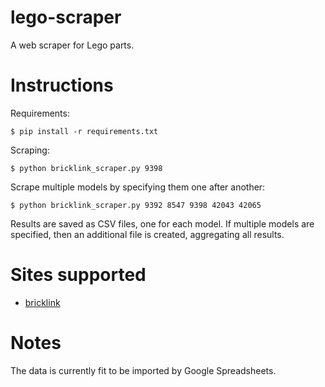 # lego-scraper
A web scraper for Lego parts.

# Instructions
Requirements:
```
$ pip install -r requirements.txt
```

Scraping:
```
$ python bricklink_scraper.py 9398
```
Scrape multiple models by specifying them one after another:
```
$ python bricklink_scraper.py 9392 8547 9398 42043 42065
```

Results are saved as CSV files, one for each model. If multiple models are specified, then an additional file is created, aggregating all results.

# Sites supported
* [bricklink](http://www.bricklink.com/v2/main.page)

# Notes
The data is currently fit to be imported by Google Spreadsheets.
